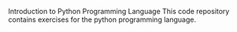 Introduction to Python Programming Language
This code repository contains exercises for the python programming language.

